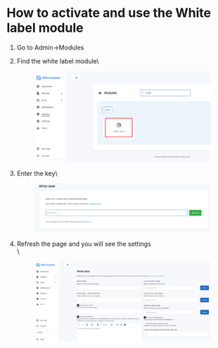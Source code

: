 # How to activate and use the White label module



1. Go to Admin->Modules
2.  Find the white label module\


    <figure><img src=".gitbook/assets/image (1) (1) (1) (1) (1) (1) (1) (1) (1) (1) (1).png" alt=""><figcaption></figcaption></figure>
3.  Enter the key\


    <figure><img src=".gitbook/assets/image (2) (1) (1) (1) (1) (1) (1) (1) (1) (1).png" alt=""><figcaption></figcaption></figure>
4.  Refresh the page and you will see the settings\
    \


    <figure><img src=".gitbook/assets/image (21).png" alt=""><figcaption></figcaption></figure>

